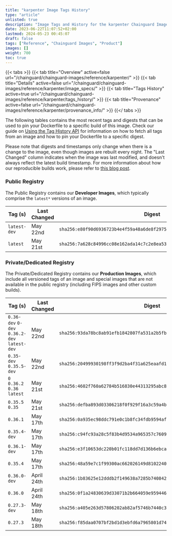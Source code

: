 ```yaml
---
title: "karpenter Image Tags History"
type: "article"
unlisted: true
description: "Image Tags and History for the karpenter Chainguard Image"
date: 2023-06-22T11:07:52+02:00
lastmod: 2024-05-23 00:45:07
draft: false
tags: ["Reference", "Chainguard Images", "Product"]
images: []
weight: 700
toc: true
---
```


{{< tabs >}}
{{< tab title="Overview" active=false url="/chainguard/chainguard-images/reference/karpenter/" >}}
{{< tab title="Details" active=false url="/chainguard/chainguard-images/reference/karpenter/image_specs/" >}}
{{< tab title="Tags History" active=true url="/chainguard/chainguard-images/reference/karpenter/tags_history/" >}}
{{< tab title="Provenance" active=false url="/chainguard/chainguard-images/reference/karpenter/provenance_info/" >}}
{{</ tabs >}}

The following tables contains the most recent tags and digests that can be used to pin your Dockerfile to a specific build of this image. Check our guide on [Using the Tag History API](/chainguard/chainguard-images/using-the-tag-history-api/) for information on how to fetch all tags from an image and how to pin your Dockerfile to a specific digest.

Please note that digests and timestamps only change when there is a change to the image, even though images are rebuilt every night. The "Last Changed" column indicates when the image was last modified, and doesn't always reflect the latest build timestamp. For more information about how our reproducible builds work, please refer to [this blog post](https://www.chainguard.dev/unchained/reproducing-chainguards-reproducible-image-builds).

### Public Registry
The Public Registry contains our **Developer Images**, which typically comprise the `latest*` versions of an image.

| Tag (s)       | Last Changed | Digest                                                                    |
|---------------|--------------|---------------------------------------------------------------------------|
|  `latest-dev` | May 22nd     | `sha256:e80f90d6936723b4e4f59a48a6de8f297577275c22bb8f3743e6a2d14ebb5516` |
|  `latest`     | May 21st     | `sha256:7a628c84996cc08e162ada14c7c2e8ea532b2133f2d26424421cc9fee89c711f` |


### Private/Dedicated Registry
The Private/Dedicated Registry contains our **Production Images**, which include all versioned tags of an image and special images that are not available in the public registry (including FIPS images and other custom builds).

| Tag (s)                                       | Last Changed | Digest                                                                    |
|-----------------------------------------------|--------------|---------------------------------------------------------------------------|
|  `0.36-dev` `0-dev` `0.36.2-dev` `latest-dev` | May 22nd     | `sha256:93da78bc8ab91efb1842807fa531a2b5fba4d87581b6089e09d8965b7595be02` |
|  `0.35-dev` `0.35.5-dev`                      | May 22nd     | `sha256:20499930198ff3f9d2ba4f31a625eaafd19591244b1273819f186956b6b05750` |
|  `0` `0.36.2` `0.36` `latest`                 | May 21st     | `sha256:4602f760a62784b516830e44313295abc87712b30c0746b75c65d69b89c790a5` |
|  `0.35.5` `0.35`                              | May 21st     | `sha256:defba893d03306218f0f929f16a3c59a4b45b6cb383dcfd0d706d1eea3fdb341` |
|  `0.36.1`                                     | May 17th     | `sha256:0a935ec98ddc791e0c1b8fc34fdb9594afea1c18d65a2af5401820e988bb4ea6` |
|  `0.35.4-dev`                                 | May 17th     | `sha256:c94fc93a28c5f83b4d9534a965357c7609dcd2eff547f6371ac33837846d7317` |
|  `0.36.1-dev`                                 | May 17th     | `sha256:e3f10653dc220b01fc118dd7d136b6ebca81747e0a3a28e7e13add5f1a5747a9` |
|  `0.35.4`                                     | May 17th     | `sha256:48a59e7c1f99300ac662026149d8102240b75823f36a6f104484b0cd525f12e4` |
|  `0.36.0-dev`                                 | April 24th   | `sha256:1b83625e12dddb2f149638a7285b740842a4170620be390641c328f205d033f2` |
|  `0.36.0`                                     | April 24th   | `sha256:0f1a24830639d33071b2b664059e959446c245422e297d1e10767a05c8d45df5` |
|  `0.27.3-dev`                                 | May 18th     | `sha256:a405e263d57806202ab82af5746b7440c3b6b4e0bf41332cbc4f65e97906c47b` |
|  `0.27.3`                                     | May 18th     | `sha256:f85daa0707bf2bd1d3ebfd6a7965801d74da50d29910d2ef4c74d6b9c1b90f56` |


